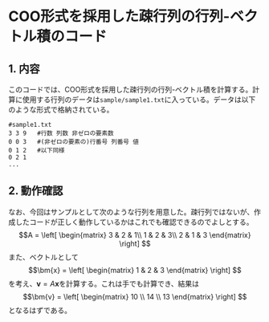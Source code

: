 <script type="text/javascript" async src="https://cdnjs.cloudflare.com/ajax/libs/mathjax/2.7.7/MathJax.js?config=TeX-MML-AM_CHTML">
</script>
<script type="text/x-mathjax-config">
 MathJax.Hub.Config({
 tex2jax: {
 inlineMath: [['$', '$'] ],
 displayMath: [ ['$$','$$'], ["\\[","\\]"] ]
 }
 });
</script>
# COO形式を採用した疎行列の行列-ベクトル積のコード

## 1. 内容
このコードでは、COO形式を採用した疎行列の行列-ベクトル積を計算する。計算に使用する行列のデータは`sample/sample1.txt`に入っている。データは以下のような形式で格納されている。
~~~
#sample1.txt
3 3 9   #行数 列数 非ゼロの要素数
0 0 3   #(非ゼロの要素の)行番号 列番号 値
0 1 2   #以下同様
0 2 1   
... 
~~~

## 2. 動作確認
なお、今回はサンプルとして次のような行列を用意した。疎行列ではないが、作成したコードが正しく動作しているかはこれでも確認できるのでよしとする。
$$A = \left[
    \begin{matrix}
    3 & 2 & 1\\
    1 & 2 & 3\\
    2 & 1 & 3
    \end{matrix}
    \right]
$$
また、ベクトルとして
$$\bm{x} = \left[
    \begin{matrix}
    1 & 2 & 3
    \end{matrix}
    \right]
$$
を考え、$\bm{v} = A\bm{x}$を計算する。これは手でも計算でき、結果は
$$\bm{v} = \left[
    \begin{matrix}
    10 \\ 14 \\ 13
    \end{matrix}
    \right]
$$
となるはずである。